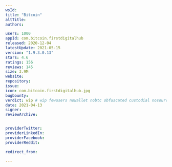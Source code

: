 ```yaml
---
wsId: 
title: "Bitcoin"
altTitle: 
authors:

users: 1000
appId: com.bitcoin.firstdigitalhub
released: 2020-12-04
latestUpdate: 2021-05-15
version: "1.9.3.0.13"
stars: 4.6
ratings: 156
reviews: 145
size: 3.9M
website: 
repository: 
issue: 
icon: com.bitcoin.firstdigitalhub.jpg
bugbounty: 
verdict: wip # wip fewusers nowallet nobtc obfuscated custodial nosource nonverifiable reproducible bounty defunct
date: 2021-04-13
signer: 
reviewArchive:


providerTwitter: 
providerLinkedIn: 
providerFacebook: 
providerReddit: 

redirect_from:

---
```



